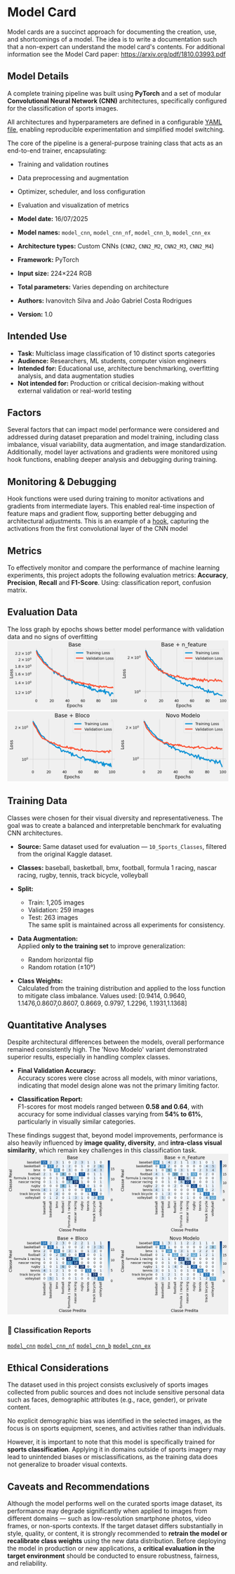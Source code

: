 # Model Card
Model cards are a succinct approach for documenting the creation, use, and shortcomings of a model. The idea is to write a documentation such that a non-expert can understand the model card's contents. For additional information see the Model Card paper: https://arxiv.org/pdf/1810.03993.pdf

## Model Details
A complete training pipeline was built using **PyTorch** and a set of modular **Convolutional Neural Network (CNN)** architectures, specifically configured for the classification of sports images.

All architectures and hyperparameters are defined in a configurable [YAML file](https://github.com/rodrigues39/UFRN/blob/main/PPGEEC2318/Projeto_02/params.yaml), enabling reproducible experimentation and simplified model switching.

The core of the pipeline is a general-purpose training class that acts as an end-to-end trainer, encapsulating:
- Training and validation routines
- Data preprocessing and augmentation
- Optimizer, scheduler, and loss configuration
- Evaluation and visualization of metrics

- **Model date:** 16/07/2025  
- **Model names:** `model_cnn`, `model_cnn_nf`, `model_cnn_b`, `model_cnn_ex`  
- **Architecture types:** Custom CNNs (`CNN2`, `CNN2_M2`, `CNN2_M3`, `CNN2_M4`)  
- **Framework:** PyTorch  
- **Input size:** 224×224 RGB  
- **Total parameters:** Varies depending on architecture  
- **Authors:** Ivanovitch Silva and João Gabriel Costa Rodrigues  
- **Version:** 1.0

## Intended Use
- **Task:** Multiclass image classification of 10 distinct sports categories
- **Audience:** Researchers, ML students, computer vision engineers
- **Intended for:** Educational use, architecture benchmarking, overfitting analysis, and data augmentation studies
- **Not intended for:** Production or critical decision-making without external validation or real-world testing

## Factors
Several factors that can impact model performance were considered and addressed during dataset preparation and model training, including class imbalance, visual variability, data augmentation, and image standardization. Additionally, model layer activations and gradients were monitored using hook functions, enabling deeper analysis and debugging during training.

## Monitoring & Debugging
Hook functions were used during training to monitor activations and gradients from intermediate layers. This enabled real-time inspection of feature maps and gradient flow, supporting better debugging and architectural adjustments.
This is an example of a [hook](https://github.com/rodrigues39/UFRN/blob/main/PPGEEC2318/Projeto_02/data/hook_cnn.png), capturing the activations from the first convolutional layer of the CNN model

## Metrics
To effectively monitor and compare the performance of machine learning experiments, this project adopts the following evaluation metrics:
**Accuracy**, **Precision**, **Recall** and **F1-Score**. Using: classification report, confusion matrix.

## Evaluation Data
The loss graph by epochs shows better model performance with validation data and no signs of overfitting
![image](https://github.com/rodrigues39/UFRN/blob/main/PPGEEC2318/Projeto_02/data/loss_01_02.png)
![image](https://github.com/rodrigues39/UFRN/blob/main/PPGEEC2318/Projeto_02/data/loss_03_04.png)

## Training Data
Classes were chosen for their visual diversity and representativeness. The goal was to create a balanced and interpretable benchmark for evaluating CNN architectures.
- **Source:** Same dataset used for evaluation — `10_Sports_Classes`, filtered from the original Kaggle dataset.
- **Classes:** baseball, basketball, bmx, football, formula 1 racing, nascar racing, rugby, tennis, track bicycle, volleyball
- **Split:**  
  - Train: 1,205 images  
  - Validation: 259 images  
  - Test: 263 images  
  The same split is maintained across all experiments for consistency.

- **Data Augmentation:**  
  Applied **only to the training set** to improve generalization:  
  - Random horizontal flip  
  - Random rotation (±10°)

- **Class Weights:**  
  Calculated from the training distribution and applied to the loss function to mitigate class imbalance. Values used: [0.9414, 0.9640, 1.1476,0.8607,0.8607, 0.8669, 0.9797, 1.2296, 1.1931,1.1368]

## Quantitative Analyses
Despite architectural differences between the models, overall performance remained consistently high. The 'Novo Modelo' variant demonstrated superior results, especially in handling complex classes.

- **Final Validation Accuracy:**  
  Accuracy scores were close across all models, with minor variations, indicating that model design alone was not the primary limiting factor.

- **Classification Report:**  
  F1-scores for most models ranged between **0.58 and 0.64**, with accuracy for some individual classes varying from **54% to 61%**, particularly in visually similar categories.

These findings suggest that, beyond model improvements, performance is also heavily influenced by **image quality, diversity**, and **intra-class visual similarity**, which remain key challenges in this classification task.
![image](https://github.com/rodrigues39/UFRN/blob/main/PPGEEC2318/Projeto_02/data/matriz%20confusion.png)
### 📑 Classification Reports
[`model_cnn`](https://github.com/rodrigues39/UFRN/blob/main/PPGEEC2318/Projeto_02/data/report_cnn.jpg)
[`model_cnn_nf`](https://github.com/rodrigues39/UFRN/blob/main/PPGEEC2318/Projeto_02/data/report_cnn_nf.jpg)
[`model_cnn_b`](https://github.com/rodrigues39/UFRN/blob/main/PPGEEC2318/Projeto_02/data/report_cnn_b.jpg)
[`model_cnn_ex`](https://github.com/rodrigues39/UFRN/blob/main/PPGEEC2318/Projeto_02/data/report_cnn_ex.jpg)

## Ethical Considerations
The dataset used in this project consists exclusively of sports images collected from public sources and does not include sensitive personal data such as faces, demographic attributes (e.g., race, gender), or private content.

No explicit demographic bias was identified in the selected images, as the focus is on sports equipment, scenes, and activities rather than individuals.

However, it is important to note that this model is specifically trained for **sports classification**. Applying it in domains outside of sports imagery may lead to unintended biases or misclassifications, as the training data does not generalize to broader visual contexts.

## Caveats and Recommendations
Although the model performs well on the curated sports image dataset, its performance may degrade significantly when applied to images from different domains — such as low-resolution smartphone photos, video frames, or non-sports contexts.
If the target dataset differs substantially in style, quality, or content, it is strongly recommended to **retrain the model or recalibrate class weights** using the new data distribution.
Before deploying the model in production or new applications, a **critical evaluation in the target environment** should be conducted to ensure robustness, fairness, and reliability.
